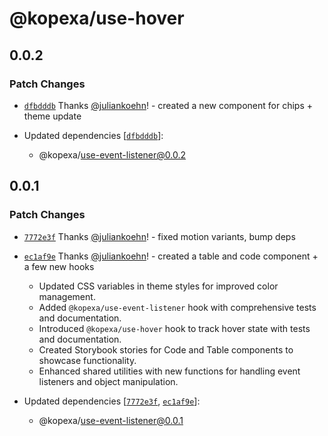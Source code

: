 # @kopexa/use-hover

## 0.0.2

### Patch Changes

- [`dfbdddb`](https://github.com/kopexa-grc/sight/commit/dfbdddb32eccc912932d63cf53b8eda4b9d5175a) Thanks [@juliankoehn](https://github.com/juliankoehn)! - created a new component for chips + theme update

- Updated dependencies [[`dfbdddb`](https://github.com/kopexa-grc/sight/commit/dfbdddb32eccc912932d63cf53b8eda4b9d5175a)]:
  - @kopexa/use-event-listener@0.0.2

## 0.0.1

### Patch Changes

- [`7772e3f`](https://github.com/kopexa-grc/sight/commit/7772e3fcb6bc001cf2eb7670598fc123de08a2b0) Thanks [@juliankoehn](https://github.com/juliankoehn)! - fixed motion variants, bump deps

- [`ec1af9e`](https://github.com/kopexa-grc/sight/commit/ec1af9e658e780c980142ccd742bfadda2106a34) Thanks [@juliankoehn](https://github.com/juliankoehn)! - created a table and code component + a few new hooks
  - Updated CSS variables in theme styles for improved color management.
  - Added `@kopexa/use-event-listener` hook with comprehensive tests and documentation.
  - Introduced `@kopexa/use-hover` hook to track hover state with tests and documentation.
  - Created Storybook stories for Code and Table components to showcase functionality.
  - Enhanced shared utilities with new functions for handling event listeners and object manipulation.

- Updated dependencies [[`7772e3f`](https://github.com/kopexa-grc/sight/commit/7772e3fcb6bc001cf2eb7670598fc123de08a2b0), [`ec1af9e`](https://github.com/kopexa-grc/sight/commit/ec1af9e658e780c980142ccd742bfadda2106a34)]:
  - @kopexa/use-event-listener@0.0.1
